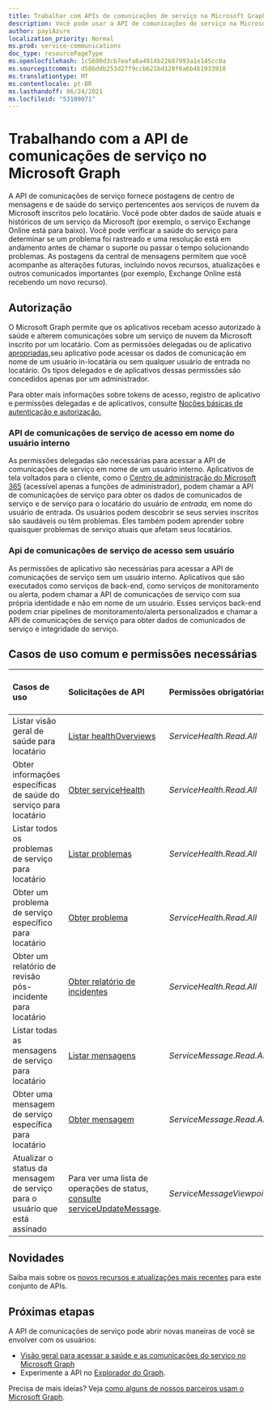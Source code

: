 ```yaml
---
title: Trabalhar com APIs de comunicações de serviço na Microsoft Graph
description: Você pode usar a API de comunicações de serviço na Microsoft Graph acessar o status de saúde e as postagens do centro de mensagens sobre serviços Microsoft".
author: payiAzure
localization_priority: Normal
ms.prod: service-communications
doc_type: resourcePageType
ms.openlocfilehash: 1c5690d3cb7eafa6a4914b22687993a1e145cc0a
ms.sourcegitcommit: d586ddb253d27f9ccb621bd128f6a6b4b1933918
ms.translationtype: MT
ms.contentlocale: pt-BR
ms.lasthandoff: 06/24/2021
ms.locfileid: "53109071"
---
```

# <a name="working-with-service-communications-api-in-microsoft-graph"></a>Trabalhando com a API de comunicações de serviço no Microsoft Graph
A API de comunicações de serviço fornece postagens de centro de mensagens e de saúde do serviço pertencentes aos serviços de nuvem da Microsoft inscritos pelo locatário. Você pode obter dados de saúde atuais e históricos de um serviço da Microsoft (por exemplo, o serviço Exchange Online está para baixo). Você pode verificar a saúde do serviço para determinar se um problema foi rastreado e uma resolução está em andamento antes de chamar o suporte ou passar o tempo solucionando problemas. As postagens da central de mensagens permitem que você acompanhe as alterações futuras, incluindo novos recursos, atualizações e outros comunicados importantes (por exemplo, Exchange Online está recebendo um novo recurso).

## <a name="authorization"></a>Autorização
O Microsoft Graph permite que os aplicativos recebam acesso autorizado à saúde e alterem comunicações sobre um serviço de nuvem da Microsoft inscrito por um locatário. Com as permissões delegadas ou de aplicativo [apropriadas,](/graph/permissions-reference#service-communications-permissions)seu aplicativo pode acessar os dados de comunicação em nome de um usuário in-locatária ou sem qualquer usuário de entrada no locatário. Os tipos delegados e de aplicativos dessas permissões são concedidos apenas por um administrador.

Para obter mais informações sobre tokens de acesso, registro de aplicativo e permissões delegadas e de aplicativos, consulte [Noções básicas de autenticação e autorização.](/graph/auth/auth-concepts)

### <a name="access-service-communications-api-on-behalf-of-signed-in-user"></a>API de comunicações de serviço de acesso em nome do usuário interno

As permissões delegadas são necessárias para acessar a API de comunicações de serviço em nome de um usuário interno. Aplicativos de tela voltados para o cliente, como o [Centro de administração do Microsoft 365](https://admin.microsoft.com/Adminportal/Home?source=applauncher#/homepage) (acessível apenas a funções de administrador), podem chamar a API de comunicações de serviço para obter os dados de comunicados de serviço e de serviço para o locatário do usuário de _entrada,_ em nome do usuário de entrada. Os usuários podem descobrir se seus servies inscritos são saudáveis ou têm problemas. Eles também podem aprender sobre quaisquer problemas de serviço atuais que afetam seus locatários. 

### <a name="access-service-communications-api-without-user"></a>Api de comunicações de serviço de acesso sem usuário

As permissões de aplicativo são necessárias para acessar a API de comunicações de serviço sem um usuário interno. Aplicativos que são executados como serviços de back-end, como serviços de monitoramento ou alerta, podem chamar a API de comunicações de serviço com sua própria identidade e não em nome de um usuário. Esses serviços back-end podem criar pipelines de monitoramento/alerta personalizados e chamar a API de comunicações de serviço para obter dados de comunicados de serviço e integridade do serviço. 


## <a name="common-use-cases-and-required-permissions"></a>Casos de uso comum e permissões necessárias

|Casos de uso|Solicitações de API| Permissões obrigatórias| Tipos de permissão com suporte|
|:--------|:--------|:--------|:--------|
| Listar visão geral de saúde para locatário | [Listar healthOverviews](/graph/api/serviceannouncement-list-healthoverviews?view=graph-rest-beta&preserve-view=true) | _ServiceHealth.Read.All_ | Delegado e aplicativo | 
| Obter informações específicas de saúde do serviço para locatário | [Obter serviceHealth](/graph/api/servicehealth-get?view=graph-rest-beta&preserve-view=true) | _ServiceHealth.Read.All_ | Delegado e aplicativo |
| Listar todos os problemas de serviço para locatário | [Listar problemas](/graph/api/serviceannouncement-list-issues?view=graph-rest-beta&preserve-view=true) | _ServiceHealth.Read.All_ | Delegado e aplicativo |
| Obter um problema de serviço específico para locatário | [Obter problema](/graph/api/servicehealthissue-get?view=graph-rest-beta&preserve-view=true) | _ServiceHealth.Read.All_ | Delegado e aplicativo |
| Obter um relatório de revisão pós-incidente para locatário | [Obter relatório de incidentes](/graph/api/servicehealthissue-incidentreport?view=graph-rest-beta&preserve-view=true)| _ServiceHealth.Read.All_ | Delegado e aplicativo |
| Listar todas as mensagens de serviço para locatário | [Listar mensagens](/graph/api/serviceannouncement-list-messages?view=graph-rest-beta&preserve-view=true) | _ServiceMessage.Read.All_ | Delegado e aplicativo |
| Obter uma mensagem de serviço específica para locatário | [Obter mensagem](/graph/api/serviceupdatemessage-get?view=graph-rest-beta&preserve-view=true) | _ServiceMessage.Read.All_ | Delegado e aplicativo |
| Atualizar o status da mensagem de serviço para o usuário que está assinado | Para ver uma lista de operações de status, [consulte serviceUpdateMessage](/graph/api/resources/serviceupdatemessage?view=graph-rest-beta&preserve-view=true).| _ServiceMessageViewpoint.Write_ | Delegated |

## <a name="whats-new"></a>Novidades
Saiba mais sobre os [novos recursos e atualizações mais recentes](/graph/whats-new-overview) para este conjunto de APIs.

## <a name="next-steps"></a>Próximas etapas

A API de comunicações de serviço pode abrir novas maneiras de você se envolver com os usuários:

- [Visão geral para acessar a saúde e as comunicações do serviço no Microsoft Graph](/graph/service-communications-concept-overview)
- Experimente a API no [Explorador do Graph](https://developer.microsoft.com/graph/graph-explorer).

Precisa de mais ideias? Veja [como alguns de nossos parceiros usam o Microsoft Graph](https://developer.microsoft.com/en-us/graph/partners).